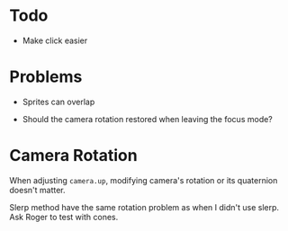 # Todo

- Make click easier

# Problems

- Sprites can overlap

- Should the camera rotation restored when leaving the focus mode?

# Camera Rotation

When adjusting ```camera.up```, modifying camera's rotation or its quaternion doesn't matter.

Slerp method have the same rotation problem as when I didn't use slerp. Ask Roger to test with cones.